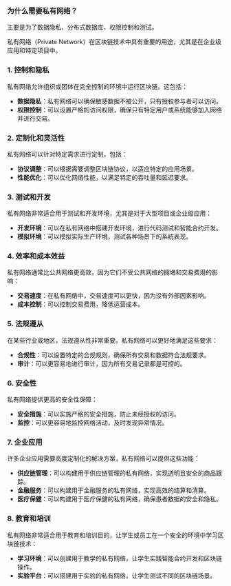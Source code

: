 ### 为什么需要私有网络？

主要是为了数据隐私、分布式数据库、权限控制和测试。

私有网络（Private Network）在区块链技术中具有重要的用途，尤其是在企业级应用和特定项目中。

### 1. 控制和隐私

私有网络允许组织或团体在完全控制的环境中运行区块链。这包括：

- **数据隐私**：私有网络可以确保敏感数据不被公开，只有授权参与者可以访问。
- **权限控制**：可以设置严格的访问权限，确保只有特定用户或系统能够加入网络并进行交易。

### 2. 定制化和灵活性

私有网络可以针对特定需求进行定制，包括：

- **协议调整**：可以根据需要调整区块链协议，以适应特定的应用场景。
- **性能优化**：可以优化网络性能，以满足特定的吞吐量和延迟要求。

### 3. 测试和开发

私有网络非常适合用于测试和开发环境，尤其是对于大型项目或企业级应用：

- **开发环境**：可以在私有网络中搭建开发环境，进行代码测试和智能合约开发。
- **模拟环境**：可以模拟实际生产环境，测试各种场景下的系统表现。

### 4. 效率和成本效益

私有网络通常比公共网络更高效，因为它们不受公共网络的拥堵和交易费用的影响：

- **交易速度**：在私有网络中，交易速度可以更快，因为没有外部因素影响。
- **成本控制**：可以控制交易费用，降低运营成本。

### 5. 法规遵从

在某些行业或地区，法规遵从性非常重要。私有网络可以更好地满足这些要求：

- **合规性**：可以设置特定的合规规则，确保所有交易和数据符合法规要求。
- **审计**：可以更容易地进行审计，因为所有交易记录都是可控的。

### 6. 安全性

私有网络提供更高的安全性保障：

- **安全措施**：可以实施严格的安全措施，防止未经授权的访问。
- **监控**：可以更容易地监控网络活动，及时发现异常情况。

### 7. 企业应用

许多企业应用需要高度定制化的解决方案，私有网络可以提供这些功能：

- **供应链管理**：可以构建用于供应链管理的私有网络，实现透明且安全的商品跟踪。
- **金融服务**：可以构建用于金融服务的私有网络，实现高效的结算和清算。
- **医疗保健**：可以构建用于医疗保健的私有网络，确保患者数据的安全和隐私。

### 8. 教育和培训

私有网络非常适合用于教育和培训目的，让学生或员工在一个安全的环境中学习区块链技术：

- **学习环境**：可以创建用于教学的私有网络，让学生实践智能合约开发和区块链操作。
- **实验平台**：可以搭建用于实验的私有网络，让学生测试不同的区块链场景。